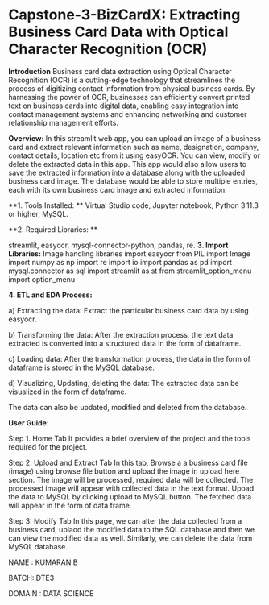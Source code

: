 # Capstone-3-BizCardX: Extracting Business Card Data with Optical Character Recognition (OCR)

**Introduction**
Business card data extraction using Optical Character Recognition (OCR) is a cutting-edge technology that streamlines the process of digitizing contact information from physical business cards. By harnessing the power of OCR, businesses can efficiently convert printed text on business cards into digital data, enabling easy integration into contact management systems and enhancing networking and customer relationship management efforts.

**Overview:**
In this streamlit web app, you can upload an image of a business card and extract relevant information such as name, designation, company, contact details, location etc from it using easyOCR. You can view, modify or delete the extracted data in this app. This app would also allow users to save the extracted information into a database along with the uploaded business card image. The database would be able to store multiple entries, each with its own business card image and extracted information.

**1. Tools Installed: **
Virtual Studio code, 
Jupyter notebook, 
Python 3.11.3 or higher, 
MySQL.

**2. Required Libraries: **

streamlit, easyocr, mysql-connector-python, pandas, re.
**3. Import Libraries:**
Image handling libraries
import easyocr
from PIL import Image
import numpy as np
import re
import io
import pandas as pd
import mysql.connector as sql
import streamlit as st
from streamlit_option_menu import option_menu

**4. ETL and EDA Process:**

a) Extracting the data:
Extract the particular business card data by using easyocr.

b) Transforming the data:
After the extraction process, the text data extracted is converted into a structured data in the form of dataframe.

c) Loading data:
After the transformation process, the data in the form of dataframe is stored in the MySQL database.

d) Visualizing, Updating, deleting the data:
The extracted data can be visualized in the form of dataframe.

The data can also be updated, modified and deleted from the database.

**User Guide:**

Step 1. Home Tab
It provides a brief overview of the project and the tools required for the project.

Step 2. Upload and Extract Tab
In this tab, Browse a a business card file (image) using browse file button and upload the image in upload here section. The image will be processed, required data will be collected. The processed image will appear with collected data in the text format.
Upoad the data to MySQL by clicking upload to MySQL button.
The fetched data will appear in the form of data frame.

Step 3. Modify Tab
In this page, we can alter the data collected from a business card, uplaod the modified data to the SQL database and then we can view the modified data as well.
Similarly, we can delete the data from MySQL database.


NAME : KUMARAN B

BATCH: DTE3

DOMAIN : DATA SCIENCE
